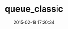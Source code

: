 ---
layout: post
title:  "queue_classic"
repo:   "QueueClassic/queue_classic"
date:   2015-02-18 17:20:34
gemurl: http://github.com/QueueClassic/queue_classic
---